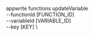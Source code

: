 appwrite functions updateVariable \
        --functionId [FUNCTION_ID] \
        --variableId [VARIABLE_ID] \
        --key [KEY] \

